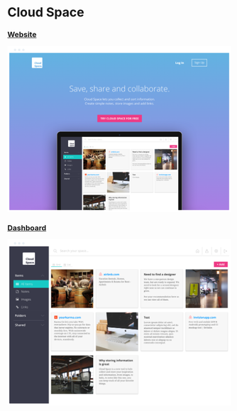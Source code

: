 # Cloud Space

### [Website](https://rrwinterstein.github.io/cloud-space/)

![Landing page mockup](/images/landing-page-mockup.png)

### [Dashboard](https://rrwinterstein.github.io/cloud-space/dashboard)

![Dashboard mockup](/images/dashboard-mockup.png)